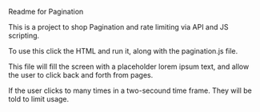 Readme for Pagination

This is a project to shop Pagination and rate limiting via API and JS scripting.

To use this click the HTML and run it, along with the pagination.js file.

This file will fill the screen with a placeholder lorem ipsum text, and allow the user to click back and forth from pages. 

If the user clicks to many times in a two-secound time frame. They will be told to limit usage. 